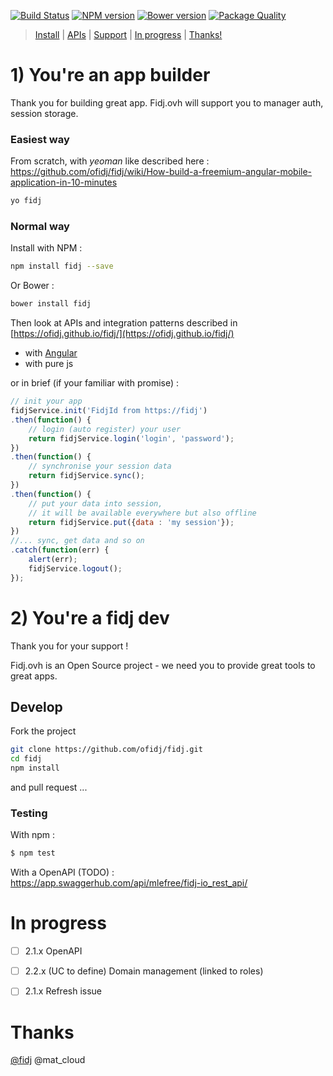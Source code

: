 
[![Build Status](https://travis-ci.org/ofidj/fidj.svg?branch=master)](https://travis-ci.org/ofidj/fidj) 
[![NPM version](https://badge.fury.io/js/fidj.svg)](https://www.npmjs.com/package/fidj) 
[![Bower version](https://badge.fury.io/bo/fidj.svg)](https://libraries.io/bower/fidj)
[![Package Quality](http://npm.packagequality.com/shield/fidj.svg)](http://packagequality.com/#?package=fidj)

> [Install](https://github.com/ofidj/fidj#1-youre-an-app-builder) | [APIs](https://ofidj.github.io/fidj) | [Support](https://github.com/ofidj/fidj#develop)  | [In progress](https://github.com/ofidj/fidj#in-progress) | [Thanks!](https://github.com/ofidj/fidj#thanks)


# 1) You're an app builder
Thank you for building great app. 
Fidj.ovh will support you to manager auth, session storage.

### Easiest way

From scratch, with *yeoman* like described here : https://github.com/ofidj/fidj/wiki/How-build-a-freemium-angular-mobile-application-in-10-minutes
```bash
yo fidj
``` 

### Normal way

Install with NPM :
```bash
npm install fidj --save
```
Or Bower :
```bash
bower install fidj
```

Then look at APIs and integration patterns described in [https://ofidj.github.io/fidj/](https://ofidj.github.io/fidj/)
- with [Angular](https://ofidj.github.io/fidj/classes/fidjservice.html)
- with pure js

or in brief (if your familiar with promise) :
```js
// init your app
fidjService.init('FidjId from https://fidj')
.then(function() {
    // login (auto register) your user
    return fidjService.login('login', 'password');
})
.then(function() {
    // synchronise your session data
    return fidjService.sync();
})
.then(function() {
    // put your data into session, 
    // it will be available everywhere but also offline
    return fidjService.put({data : 'my session'});
})
//... sync, get data and so on
.catch(function(err) {
    alert(err);
    fidjService.logout();
});

```

# 2) You're a fidj dev
Thank you for your support !

Fidj.ovh is an Open Source project - we need you to provide great tools to great apps.

## Develop

Fork the project
```bash
git clone https://github.com/ofidj/fidj.git
cd fidj
npm install
```
and pull request ...

### Testing

With npm :
```bash
$ npm test
```

With a OpenAPI (TODO) :  
https://app.swaggerhub.com/api/mlefree/fidj-io_rest_api/

# In progress

- [ ] 2.1.x OpenAPI
- [ ] 2.2.x (UC to define) Domain management (linked to roles)
- [ ] 2.1.x Refresh issue


# Thanks

[@fidj](https://fidj.ovh) @mat_cloud 
 
